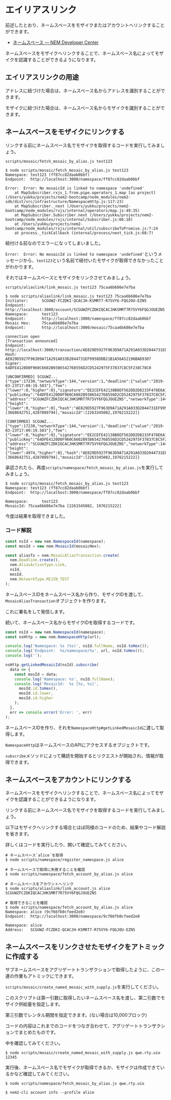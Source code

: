 # エイリアスリンク

前述したとおり、ネームスペースをモザイクまたはアカウントへリンクすることができます。

- [ネームスペース — NEM Developer Center](https://nemtech.github.io/ja/concepts/namespace.html#alias)

ネームスペースをモザイクへリンクすることで、ネームスペース名によってモザイクを認識することができるようになります。


## エイリアスリンクの用途

アドレスに紐づけた場合は、ネームスペース名からアドレスを識別することができます。

モザイクに紐づけた場合は、ネームスペース名からモザイクを識別することができます。


## ネームスペースをモザイクにリンクする

リンクする前にネームスペース名でモザイクを取得するコードを実行してみましょう。

`scripts/mosaic/fetch_mosaic_by_alias.js test123`

```shell
$ node scripts/mosaic/fetch_mosaic_by_alias.js test123
Namespace: test123 (ff87cc82daab0bbf)
Endpoint:  http://localhost:3000/namespace/ff87cc82daab0bbf

Error:  Error: No mosaicId is linked to namespace 'undefined'
    at MapSubscriber.rxjs_1.from.pipe.operators_1.map [as project] (/Users/yukku/projects/nem2-bootcamp/node_modules/nem2-sdk/dist/src/infrastructure/NamespaceHttp.js:117:23)
    at MapSubscriber._next (/Users/yukku/projects/nem2-bootcamp/node_modules/rxjs/internal/operators/map.js:49:35)
    at MapSubscriber.Subscriber.next (/Users/yukku/projects/nem2-bootcamp/node_modules/rxjs/internal/Subscriber.js:66:18)
    at /Users/yukku/projects/nem2-bootcamp/node_modules/rxjs/internal/util/subscribeToPromise.js:7:24
    at process._tickCallback (internal/process/next_tick.js:68:7)
```

紐付ける前なのでエラーになってしまいました。

`Error:  Error: No mosaicId is linked to namespace 'undefined'`というメッセージから、`test123`という名前で紐付いたモザイクが取得できなかったことがわかります。

それではネームスペースとモザイクをリンクさせてみましょう。

`scripts/aliaslink/link_mosaic.js test123 75caa6b686e7e7ba`

```shell
$ node scripts/aliaslink/link_mosaic.js test123 75caa6b686e7e7ba
Initiater:      SCGUWZ-FCZDKI-QCACJH-KSMRT7-R75VY6-FQGJOU-EZN5
Endpoint:   http://localhost:3000/account/SCGUWZFCZDKIQCACJHKSMRT7R75VY6FQGJOUEZN5
Namespace:      test123
Endpoint:       http://localhost:3000/namespace/ff87cc82daab0bbf
Mosaic Hex:     75caa6b686e7e7ba
Endpoint:       http://localhost:3000/mosaic/75caa6b686e7e7ba

connection open
[Transaction announced]
Endpoint: http://localhost:3000/transaction/AE829D5927F963D9A71A291A033D2044731EF9958DDB21B1A56A52196BAD9307
Hash:     AE829D5927F963D9A71A291A033D2044731EF9958DDB21B1A56A52196BAD9307
Signer:   64DFE4120D0F960C6602B9386542768556D2CD5242975F37837C8C5F238C78C0

[UNCONFIRMED] SCGUWZ...
{"type":17230,"networkType":144,"version":1,"deadline":{"value":"2019-03-23T17:09:19.503"},"fee":{"lower":0,"higher":0},"signature":"EE2CEFE42138B8EF562DD2D8233F478E6A19E62B5585F2FEFFE6B8D7D63EFF671F20D56FDC5659844AC16A9B2FA917C27A77B127D0014868BAEF3DC5277FD104","signer":{"publicKey":"64DFE4120D0F960C6602B9386542768556D2CD5242975F37837C8C5F238C78C0","address":{"address":"SCGUWZFCZDKIQCACJHKSMRT7R75VY6FQGJOUEZN5","networkType":144}},"transactionInfo":{"height":{"lower":0,"higher":0},"hash":"AE829D5927F963D9A71A291A033D2044731EF9958DDB21B1A56A52196BAD9307","merkleComponentHash":"AE829D5927F963D9A71A291A033D2044731EF9958DDB21B1A56A52196BAD9307"},"namespaceId":[3668642751,4287089794],"mosaicId":[2263345082,1976215222]}

[CONFIRMED] SCGUWZ...
{"type":17230,"networkType":144,"version":1,"deadline":{"value":"2019-03-23T17:09:19.503"},"fee":{"lower":0,"higher":0},"signature":"EE2CEFE42138B8EF562DD2D8233F478E6A19E62B5585F2FEFFE6B8D7D63EFF671F20D56FDC5659844AC16A9B2FA917C27A77B127D0014868BAEF3DC5277FD104","signer":{"publicKey":"64DFE4120D0F960C6602B9386542768556D2CD5242975F37837C8C5F238C78C0","address":{"address":"SCGUWZFCZDKIQCACJHKSMRT7R75VY6FQGJOUEZN5","networkType":144}},"transactionInfo":{"height":{"lower":4974,"higher":0},"hash":"AE829D5927F963D9A71A291A033D2044731EF9958DDB21B1A56A52196BAD9307","merkleComponentHash":"AE829D5927F963D9A71A291A033D2044731EF9958DDB21B1A56A52196BAD9307"},"namespaceId":[3668642751,4287089794],"mosaicId":[2263345082,1976215222]}
```

承認されたら、再度`scripts/namespace/fetch_mosaic_by_alias.js`を実行してみましょう。

```shell
$ node scripts/mosaic/fetch_mosaic_by_alias.js test123
Namespace: test123 (ff87cc82daab0bbf)
Endpoint:  http://localhost:3000/namespace/ff87cc82daab0bbf

Namespace:      test123
MosaicId: 75caa6b686e7e7ba [2263345082, 1976215222]
```

今度は結果を取得できました。


### コード解説

```javascript
const nsId = new nem.NamespaceId(namespace);
const mosId = new nem.MosaicId(mosaicHex);

const aliasTx = nem.MosaicAliasTransaction.create(
  nem.Deadline.create(),
  nem.AliasActionType.Link,
  nsId,
  mosId,
  nem.NetworkType.MIJIN_TEST
);
```

ネームスペースIDをネームスペース名から作り、モザイクIDを渡して、`MosaicAliasTransaction`オブジェクトを作ります。

これに署名をして発信します。

続いて、ネームスペース名からモザイクIDを取得するコードです。

```javascript
const nsId = new nem.NamespaceId(namespace);
const nsHttp = new nem.NamespaceHttp(url);

console.log('Namespace: %s (%s)', nsId.fullName, nsId.toHex());
console.log('Endpoint:  %s/namespace/%s', url, nsId.toHex());
console.log('');

nsHttp.getLinkedMosaicId(nsId).subscribe(
  data => {
    const mosId = data;
    console.log('Namespace: %s', nsId.fullName);
    console.log('MosaicId:  %s [%s, %s]',
      mosId.id.toHex(),
      mosId.id.lower,
      mosId.id.higher
    );
  },
  err => console.error('Error: ', err)
);
```

ネームスペースIDを作り、それを`NamespaceHttp#getLinkedMosaicId`に渡して取得します。

`NamespaceHttp`はネームスペースのAPIにアクセスするオブジェクトです。

`subscribe`メソッドによって購読を開始するとリクエストが開始され、情報が取得できます。


## ネームスペースをアカウントにリンクする

ネームスペースをモザイクへリンクすることで、ネームスペース名によってモザイクを認識することができるようになります。

リンクする前にネームスペース名でモザイクを取得するコードを実行してみましょう。

以下はモザイクへリンクする場合とほぼ同様のコードのため、結果やコード解説を省きます。

詳しくはコードを実行したり、開いて確認してみてください。


```shell
# ネームスペース`alice`を取得
$ node scripts/namespace/register_namespace.js alice

# ネームスペースで取得に失敗することを確認
$ node scripts/namespace/fetch_account_by_alias.js alice

# ネームスペースをアカウントへリンク
$ node scripts/aliaslink/link_account.js alice SCGUWZFCZDKIQCACJHKSMRT7R75VY6FQGJOUEZN5

# 取得できることを確認
$ node scripts/namespace/fetch_account_by_alias.js alice
Namespace: alice (9cf66fb0cfeed2e0)
Endpoint:  http://localhost:3000/namespace/9cf66fb0cfeed2e0

Namespace: alice
Address:   SCGUWZ-FCZDKI-QCACJH-KSMRT7-R75VY6-FQGJOU-EZN5
```


## ネームスペースをリンクさせたモザイクをアトミックに作成する

サブネームスペースをアグリゲートトランザクションで取得したように、この一連の作業もアトミックにできます。

`scripts/mosaic/create_named_mosaic_with_supply.js`を実行してください。

このスクリプトは第一引数に取得したいネームスペース名を渡し、第二引数でモザイク供給量を指定します。

第三引数でレンタル期間を指定できます。(ない場合は10,000ブロック)

コードの内容はこれまでのコードをつなぎ合わせて、アグリゲートトランザクションでまとめたものです。

中を確認してみてください。

```shell
$ node scripts/mosaic/create_named_mosaic_with_supply.js qwe.rty.uio 12345
```

実行後、ネームスペース名でモザイクが取得できるか、モザイクは作成できているかなど確認してみてください。

```shell
$ node scripts/namespace/fetch_mosaic_by_alias.js qwe.rty.uio
```

```shell
$ nem2-cli account info --profile alice
```

